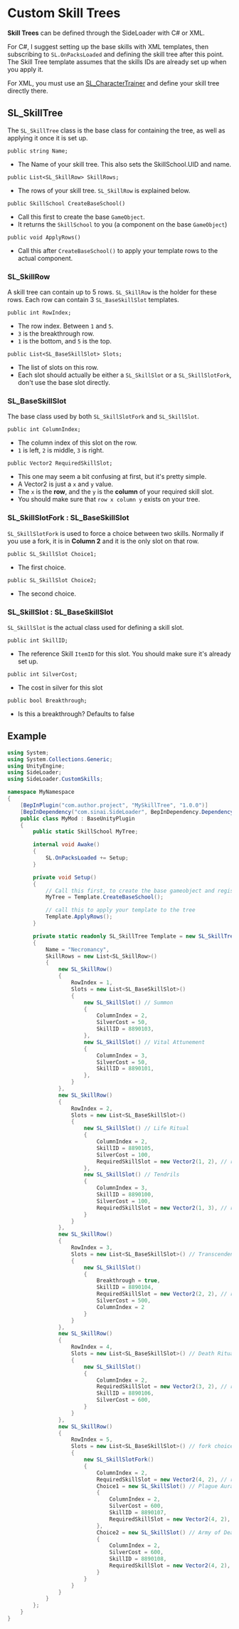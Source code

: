 # Custom Skill Trees

<b>Skill Trees</b> can be defined through the SideLoader with C# or XML. 

For C#, I suggest setting up the base skills with XML templates, then subscribing to `SL.OnPacksLoaded` and defining the skill tree after this point. The Skill Tree template assumes that the skills IDs are already set up when you apply it.

For XML, you must use an [SL_CharacterTrainer](Custom/Characters.md) and define your skill tree directly there.

## SL_SkillTree
The `SL_SkillTree` class is the base class for containing the tree, as well as applying it once it is set up.

`public string Name;`
* The Name of your skill tree. This also sets the SkillSchool.UID and name.

`public List<SL_SkillRow> SkillRows;`
* The rows of your skill tree. `SL_SkillRow` is explained below.

`public SkillSchool CreateBaseSchool()`
* Call this first to create the base `GameObject`. 
* It returns the `SkillSchool` to you (a component on the base `GameObject`)

`public void ApplyRows()`
* Call this after `CreateBaseSchool()` to apply your template rows to the actual component.

### SL_SkillRow
A skill tree can contain up to 5 rows. `SL_SkillRow` is the holder for these rows. Each row can contain 3 `SL_BaseSkillSlot` templates.

`public int RowIndex;`
* The row index. Between `1` and `5`.
* `3` is the breakthrough row.
* `1` is the bottom, and `5` is the top.

`public List<SL_BaseSkillSlot> Slots;`
* The list of slots on this row.
* Each slot should actually be either a `SL_SkillSlot` or a `SL_SkillSlotFork`, don't use the base slot directly.

### SL_BaseSkillSlot
The base class used by both `SL_SkillSlotFork` and `SL_SkillSlot`.

`public int ColumnIndex;`
* The column index of this slot on the row. 
* `1` is left, `2` is middle, `3` is right.

`public Vector2 RequiredSkillSlot;`
* This one may seem a bit confusing at first, but it's pretty simple.
* A Vector2 is just a `x` and `y` value.
* The `x` is the <b>row</b>, and the `y` is the <b>column</b> of your required skill slot.
* You should make sure that `row x column y` exists on your tree.

### SL_SkillSlotFork : SL_BaseSkillSlot
`SL_SkillSlotFork` is used to force a choice between two skills. Normally if you use a fork, it is in <b>Column 2</b> and it is the only slot on that row.

`public SL_SkillSlot Choice1;`
* The first choice.

`public SL_SkillSlot Choice2;`
* The second choice.

### SL_SkillSlot : SL_BaseSkillSlot
`SL_SkillSlot` is the actual class used for defining a skill slot.

`public int SkillID;`
* The reference Skill `ItemID` for this slot. You should make sure it's already set up.

`public int SilverCost;`
* The cost in silver for this slot

`public bool Breakthrough;`
* Is this a breakthrough? Defaults to false

## Example
```csharp
using System;
using System.Collections.Generic;
using UnityEngine;
using SideLoader;
using SideLoader.CustomSkills;

namespace MyNamespace
{
    [BepInPlugin("com.author.project", "MySkillTree", "1.0.0")]
    [BepInDependency("com.sinai.SideLoader", BepInDependency.DependencyFlags.HardDependency)]
    public class MyMod : BaseUnityPlugin
    {
        public static SkillSchool MyTree;

        internal void Awake()
        {
            SL.OnPacksLoaded += Setup;
        }

        private void Setup()
        {
            // Call this first, to create the base gameobject and register it to the game's SkillTreeHolder
            MyTree = Template.CreateBaseSchool();

            // call this to apply your template to the tree
            Template.ApplyRows();
        }

        private static readonly SL_SkillTree Template = new SL_SkillTree()
        {
            Name = "Necromancy",
            SkillRows = new List<SL_SkillRow>()
            {
                new SL_SkillRow()
                {
                    RowIndex = 1,
                    Slots = new List<SL_BaseSkillSlot>()
                    {
                        new SL_SkillSlot() // Summon
                        {
                            ColumnIndex = 2,
                            SilverCost = 50,
                            SkillID = 8890103,
                        },
                        new SL_SkillSlot() // Vital Attunement
                        {
                            ColumnIndex = 3,
                            SilverCost = 50,
                            SkillID = 8890101,
                        },
                    }
                },
                new SL_SkillRow()
                {
                    RowIndex = 2,
                    Slots = new List<SL_BaseSkillSlot>()
                    {
                        new SL_SkillSlot() // Life Ritual
                        {
                            ColumnIndex = 2,
                            SkillID = 8890105,
                            SilverCost = 100,
                            RequiredSkillSlot = new Vector2(1, 2), // requires Summon (row 1, slot 2)
                        },
                        new SL_SkillSlot() // Tendrils
                        {
                            ColumnIndex = 3,
                            SkillID = 8890100,
                            SilverCost = 100,
                            RequiredSkillSlot = new Vector2(1, 3), // requires Vital Attunement (row 1, slot 3)
                        }
                    }
                },
                new SL_SkillRow()
                {
                    RowIndex = 3,
                    Slots = new List<SL_BaseSkillSlot>() // Transcendence (Breakthrough)
                    {
                        new SL_SkillSlot()
                        {
                            Breakthrough = true,
                            SkillID = 8890104,
                            RequiredSkillSlot = new Vector2(2, 2), // requires Life Ritual (row 2, slot 2),
                            SilverCost = 500,
                            ColumnIndex = 2
                        }
                    }
                },
                new SL_SkillRow()
                {
                    RowIndex = 4,
                    Slots = new List<SL_BaseSkillSlot>() // Death Ritual
                    {
                        new SL_SkillSlot()
                        {
                            ColumnIndex = 2,
                            RequiredSkillSlot = new Vector2(3, 2), // requires breakthrough
                            SkillID = 8890106,
                            SilverCost = 600,
                        }
                    }
                },
                new SL_SkillRow()
                {
                    RowIndex = 5,
                    Slots = new List<SL_BaseSkillSlot>() // fork choice
                    {
                        new SL_SkillSlotFork()
                        {
                            ColumnIndex = 2,
                            RequiredSkillSlot = new Vector2(4, 2), // requires Death Ritual
                            Choice1 = new SL_SkillSlot() // Plague Aura
                            {
                                ColumnIndex = 2,
                                SilverCost = 600,
                                SkillID = 8890107,
                                RequiredSkillSlot = new Vector2(4, 2), // requires Death Ritual
                            },
                            Choice2 = new SL_SkillSlot() // Army of Death
                            {
                                ColumnIndex = 2,
                                SilverCost = 600,
                                SkillID = 8890108,
                                RequiredSkillSlot = new Vector2(4, 2), // requires Death Ritual
                            }
                        }
                    }
                }
            }
        };
    }
}
```